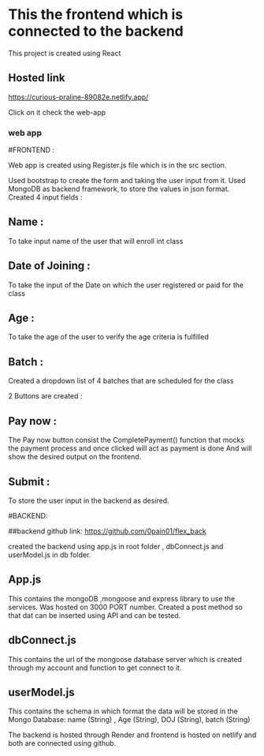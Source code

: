 # This the frontend which is connected to the backend 

This project is created using React

## Hosted link
https://curious-praline-89082e.netlify.app/

Click on it check the web-app

### web app 
#FRONTEND :

Web app is created using Register.js file which is in the src section.

Used bootstrap to create the form and taking the user input from it.
Used MongoDB as backend framework, to store the values in json format.
Created 4 input fields :
## Name :
To take input name of the user that will enroll int class
## Date of Joining :
To take the input of the Date on which the user registered or paid for the class
## Age :
To take the age of the user to verify the age criteria is fulfilled 
## Batch :
Created a dropdown list of 4 batches that are scheduled for the class

2 Buttons are created :
## Pay now :
The Pay now button consist the CompletePayment() function that mocks the payment process and once clicked will act as payment is done
And will show the desired output on the frontend.

## Submit :
To store the user input in the backend as desired.

#BACKEND:

##backend github link:
https://github.com/0pain01/flex_back

created the backend using app.js in root folder , dbConnect.js and userModel.js in db folder.
##  App.js
This contains the mongoDB ,mongoose and express library to use the services.
Was hosted on 3000 PORT number.
Created a post method so that dat can be inserted using API and can be tested.

## dbConnect.js
This contains the url of the mongoose database server which is created through my account and function to get connect to it.

## userModel.js
This contains the schema in which format the data will be stored in the Mongo Database:
name (String) , Age (String), DOJ (String), batch (String)

The backend is hosted through Render and frontend is hosted on netlify and both are connected using github.


